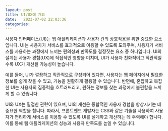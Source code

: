 ```yaml
---
layout: post
title: UI/UX에 개요
date:   2023-07-02 22:03:36
categories: 
---
```


사용자 인터페이스(UI)는 웹 애플리케이션과 사용자 간의 상호작용을 위한 중요한 요소입니다. UI는 사용자가 서비스를 효과적으로 이용할 수 있도록 도와주며, 사용자가 서비스를 사용하는 과정에서 느끼는 편의성과 만족도를 결정짓는 요소 중 하나입니다. UI의 설계는 사용자 경험(UX)에 직접적인 영향을 미치며, UI가 사용자 친화적이고 직관적일수록 UX가 개선될 가능성이 높습니다.

예를 들어, UI가 깔끔하고 직관적으로 구성되어 있다면, 사용자는 웹 페이지에서 필요한 정보를 쉽게 찾을 수 있고, 기능을 원활하게 활용할 수 있습니다. 반면에, 혼잡하고 복잡한 UI는 사용자의 집중력을 흐트러뜨리고, 원하는 정보를 찾는 과정에서 불편함을 느끼게 할 수 있습니다.

UI와 UX는 밀접한 관련이 있으며, UI의 개선은 종합적인 사용자 경험을 향상시키는 데 중요한 역할을 합니다. 따라서, 프론트엔드 개발자는 CSS와 같은 기술을 사용하여 사용자가 편리하게 서비스를 이용할 수 있도록 UI를 설계하고 개선하는 데 주력해야 합니다. 이를 통해 웹 애플리케이션의 성능과 사용자 만족도를 높일 수 있습니다.